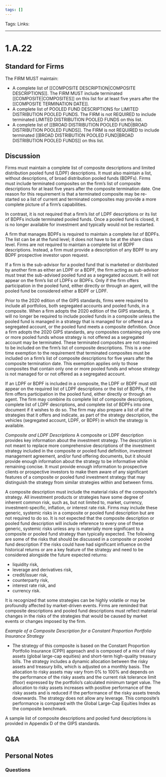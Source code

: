 ```yaml
---
tags: []
---
```

Tags:
Links: 
___
# 1.A.22
## Standard for Firms
The FIRM MUST maintain:
- A complete list of [[COMPOSITE DESCRIPTION|COMPOSITE DESCRIPTIONS]]. The FIRM MUST include terminated [[COMPOSITE|COMPOSITES]] on this list for at least five years after the [[COMPOSITE TERMINATION DATE]].
- A complete list of POOLED FUND DESCRIPTIONS for LIMITED DISTRIBUTION POOLED FUNDS. The FIRM is not REQUIRED to include terminated LIMITED DISTRIBUTION POOLED FUNDS on this list.
- A complete list of [[BROAD DISTRIBUTION POOLED FUND|BROAD DISTRIBUTION POOLED FUNDS]]. The FIRM is not REQUIRED to include terminated [[BROAD DISTRIBUTION POOLED FUND|BROAD DISTRIBUTION POOLED FUNDS]] on this list.
## Discussion
Firms must maintain a complete list of composite descriptions and limited distribution pooled fund (LDPF) descriptions. It must also maintain a list, without descriptions, of broad distribution pooled funds (BDPFs). Firms must include terminated composites on the firm’s list of composite descriptions for at least five years after the composite termination date. One reason for this requirement is that a terminated composite may be re-started so a list of current and terminated composites may provide a more complete picture of a firm’s capabilities.

In contrast, it is not required that a firm’s list of LDPF descriptions or its list of BDPFs include terminated pooled funds. Once a pooled fund is closed, it is no longer available for investment and typically would not be restarted.

A firm that manages BDPFs is required to maintain a complete list of BDPFs. The list can be at the fund level; it does not have to be at the share class level. Firms are not required to maintain a complete list of BDPF descriptions. Instead, a firm must provide a description of any BDPF to any BDPF prospective investor upon request.

If a firm is the sub-advisor for a pooled fund that is marketed or distributed by another firm as either an LDPF or a BDPF, the firm acting as sub-advisor must treat the sub-advised pooled fund as a segregated account. It will not appear on the firm’s list of LDPFs or BDPFs. Only if the firm offers participation in the pooled fund, either directly or through an agent, will the pooled fund be considered either a BDPF or LDPF.

Prior to the 2020 edition of the GIPS standards, firms were required to include all portfolios, both segregated accounts and pooled funds, in a composite. When a firm adopts the 2020 edition of the GIPS standards, it will no longer be required to include pooled funds in a composite unless the pooled fund is managed in a strategy that is managed for or offered as a segregated account, or the pooled fund meets a composite definition. Once a firm adopts the 2020 GIPS standards, any composites containing only one or more pooled funds whose strategy is not offered as a segregated account may be terminated. These terminated composites are not required to be included on the firm’s list of composite descriptions. This is a one-time exemption to the requirement that terminated composites must be included on a firm’s list of composite descriptions for five years after the composite termination date. This exemption applies only to those composites that contain only one or more pooled funds and whose strategy is not managed for or not offered as a segregated account.

If an LDPF or BDPF is included in a composite, the LDPF or BDPF must still appear on the required list of LDPF descriptions or the list of BDPFs, if the firm offers participation in the pooled fund, either directly or through an agent. The firm may combine its complete list of composite descriptions, complete list of LDPF descriptions, and complete list of BDPFs into one document if it wishes to do so. The firm may also prepare a list of all the strategies that it offers and indicate, as part of the strategy description, the vehicles (segregated account, LDPF, or BDPF) in which the strategy is available.

*Composite and LDPF Descriptions*
A composite or LDPF description provides key information about the investment strategy. The description is not meant to replace more comprehensive descriptions of the investment strategy included in the composite or pooled fund definition, investment management agreement, and/or fund offering documents, but it should provide enough information about the strategy to be informative while remaining concise. It must provide enough information to prospective clients or prospective investors to make them aware of any significant features of a composite or pooled fund investment strategy that may distinguish the strategy from similar strategies within and between firms.

A composite description must include the material risks of the composite’s strategy. All investment products or strategies have some degree of inherent common risk, such as, but not limited to, market, currency, investment-specific, inflation, or interest rate risk. Firms may include these generic, systemic risks in a composite or pooled fund description but are not required to do so. It is not expected that the composite description or pooled fund description will include reference to every one of these generic, systemic risks unless any is materially more significant to a composite or pooled fund strategy than typically expected. The following are some of the risks that should be discussed in a composite or pooled fund description if the risks could have had significant influence on the historical returns or are a key feature of the strategy and need to be considered alongside the future expected returns:
- liquidity risk,
- leverage and derivatives risk,
- credit/issuer risk,
- counterparty risk,
- interest rate risk, and
- currency risk.

It is recognized that some strategies can be highly volatile or may be profoundly affected by market-driven events. Firms are reminded that composite descriptions and pooled fund descriptions must reflect material changes in the risks of the strategies that would be caused by market events or changes imposed by the firm.

*Example of a Composite Description for a Constant Proportion Portfolio Insurance Strategy*
- The strategy of this composite is based on the Constant Proportion Portfolio Insurance (CPPI) approach and is composed of a mix of risky assets (global large-cap equities) and short-term high-quality treasury bills. The strategy includes a dynamic allocation between the risky assets and treasury bills, which is adjusted on a monthly basis. The allocation to risky assets may vary from 0% to 100% and depends on the performance of the risky assets and the current risk tolerance limit (floor) expressed by the portfolio’s calculated minimum target value. The allocation to risky assets increases with positive performance of the risky assets and is reduced if the performance of the risky assets trends downwards. The strategy does not allow any leverage. This composite’s performance is compared with the Global Large-Cap Equities Index as the composite benchmark.

A sample list of composite descriptions and pooled fund descriptions is provided in Appendix D of the GIPS standards.
## Q&A

## Personal Notes

### Questions